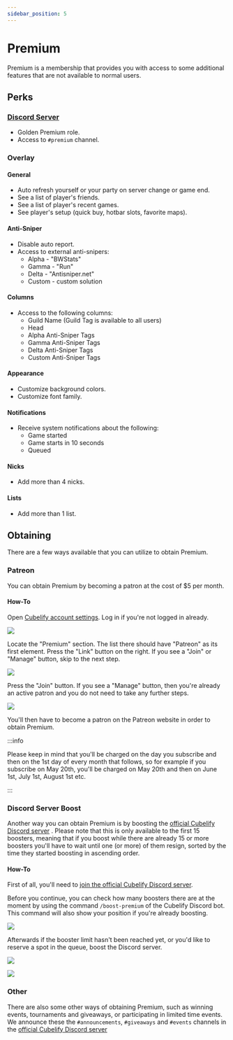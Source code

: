 ```yaml
---
sidebar_position: 5
---
```


# Premium

Premium is a membership that provides you with access to some additional features that are not available to normal
users.

## Perks

### [Discord Server](https://discord.gg/cubelify)

- Golden Premium role.
- Access to `#premium` channel.

### Overlay

#### General

- Auto refresh yourself or your party on server change or game end.
- See a list of player's friends.
- See a list of player's recent games.
- See player's setup (quick buy, hotbar slots, favorite maps).

#### Anti-Sniper

- Disable auto report.
- Access to external anti-snipers:
  - Alpha - "BWStats"
  - Gamma - "Run"
  - Delta - "Antisniper.net"
  - Custom - custom solution

#### Columns

- Access to the following columns:
  - Guild Name (Guild Tag is available to all users)
  - Head
  - Alpha Anti-Sniper Tags
  - Gamma Anti-Sniper Tags
  - Delta Anti-Sniper Tags
  - Custom Anti-Sniper Tags

#### Appearance

- Customize background colors.
- Customize font family.

#### Notifications

- Receive system notifications about the following:
  - Game started
  - Game starts in 10 seconds
  - Queued

#### Nicks

- Add more than 4 nicks.

#### Lists

- Add more than 1 list.

## Obtaining

There are a few ways available that you can utilize to obtain Premium.

### Patreon

You can obtain Premium by becoming a patron at the cost of $5 per month.

#### How-To

Open [Cubelify account settings](https://cubelify.com/settings). Log in if you're not logged in already.

![](/img/docs/premium/log-in.png)

Locate the "Premium" section. The list there should have "Patreon" as its first element. Press the "Link" button on
the right. If you see a "Join" or "Manage" button, skip to the next step.

![](/img/docs/premium/link-patreon.png)

Press the "Join" button. If you see a "Manage" button, then you're already an active patron and you do not need to
take any further steps.

![](/img/docs/premium/join.png)

You'll then have to become a patron on the Patreon website in order to obtain Premium.

:::info

Please keep in mind that you'll be charged on the day you subscribe and then on the 1st day of every month that
follows, so for example if you subscribe on May 20th, you'll be charged on May 20th and then on June 1st, July 1st,
August 1st etc.

:::

### Discord Server Boost

Another way you can obtain Premium is by boosting the [official Cubelify Discord server](https://discord.gg/cubelify)
. Please note that this is only available to the first 15 boosters, meaning that if you boost while there are
already 15 or more boosters you'll have to wait until one (or more) of them resign, sorted by the time
they started boosting in ascending order.

#### How-To

First of all, you'll need to [join the official Cubelify Discord server](https://discord.gg/cubelify).

Before you continue, you can check how many boosters there are at the moment by using the command `/boost-premium`
of the Cubelify Discord bot. This command will also show your position if you're already boosting.

![](/img/docs/premium/boost-command.png)

Afterwards if the booster limit hasn't been reached yet, or you'd like to reserve a spot in the queue, boost the
Discord server.

![](/img/docs/premium/boost-menu.png)

![](/img/docs/premium/boost.png)

### Other

There are also some other ways of obtaining Premium, such as winning events, tournaments and giveaways, or
participating in limited time events. We announce these the `#announcements`, `#giveaways` and `#events` channels in
the [official Cubelify Discord server](https://discord.gg/cubelify)
